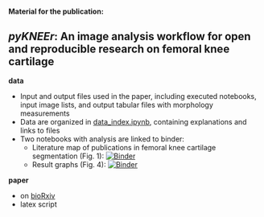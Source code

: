 #### Material for the publication:
## *pyKNEEr*: An image analysis workflow for open and reproducible research on femoral knee cartilage
  
**data**  
- Input and output files used in the paper, including executed notebooks, input image lists, and output tabular files with morphology measurements
- Data are organized in [data_index.ipynb](https://github.com/sbonaretti/pyKNEEr/blob/master/publication/data/data_index.ipynb), containing explanations and links to files
- Two notebooks with analysis are linked to binder: 
  - Literature map of publications in femoral knee cartilage segmentation (Fig. 1): [![Binder](https://mybinder.org/badge_logo.svg)](https://mybinder.org/v2/gh/sbonaretti/pyKNEEr/master?filepath=publication%2Fdata%2Fcart_segm_literature.ipynb)    
  - Result graphs (Fig. 4): [![Binder](https://mybinder.org/badge_logo.svg)](https://mybinder.org/v2/gh/sbonaretti/pyKNEEr/master?filepath=publication%2Fdata%2Fdata_analysis.ipynb)

**paper**  
- on [bioRxiv](https://www.biorxiv.org/content/10.1101/556423v1)
- latex script

